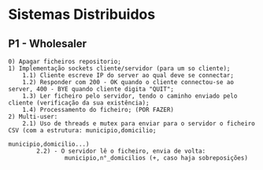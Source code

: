 # Sistemas Distribuidos

## P1 - Wholesaler

	0) Apagar ficheiros repositorio;  
	1) Implementação sockets cliente/servidor (para um so cliente);  
		1.1) Cliente escreve IP do server ao qual deve se connectar;  
		1.2) Responder com 200 - OK quando o cliente connectou-se ao server, 400 - BYE quando cliente digita "QUIT";  
		1.3) Ler ficheiro pelo servidor, tendo o caminho enviado pelo cliente (verificação da sua existência);
		1.4) Processamento do ficheiro; (POR FAZER)
	2) Multi-user:
		2.1) Uso de threads e mutex para enviar para o servidor o ficheiro CSV (com a estrutura: municipio,domicilio;  
															                             municipio,domicilio...)  
			2.2) - O servidor lê o ficheiro, envia de volta:  
					municipio,n°_domicilios (+, caso haja sobreposições)  
 

